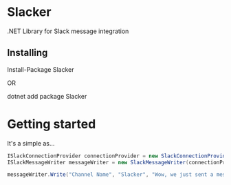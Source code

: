 # Slacker
.NET Library for Slack message integration

## Installing
Install-Package Slacker

OR

dotnet add package Slacker

# Getting started
It's a simple as...

```csharp
ISlackConnectionProvider connectionProvider = new SlackConnectionProvider("Slack_WebHook_Url_With_Key_Here");
ISlackMessageWriter messageWriter = new SlackMessageWriter(connectionProvider);

messageWriter.Write("Channel Name", "Slacker", "Wow, we just sent a message to Slack using Slacker!");
```
